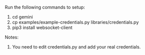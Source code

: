 Run the following commands to setup:

1. cd gemini
2. cp examples/example-credentials.py libraries/credentials.py
3. pip3 install websocket-client

Notes:

1. You need to edit credentials.py and add your real credentials.
